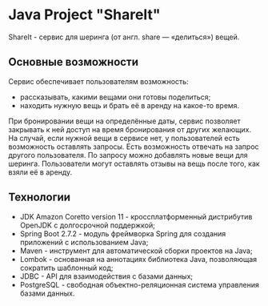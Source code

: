 # Java Project "ShareIt"
ShareIt - cервис для шеринга (от англ. share — «делиться») вещей.

## Основные возможности
Сервис обеспечивает пользователям возможность:

* рассказывать, какими вещами они готовы поделиться;
* находить нужную вещь и брать её в аренду на какое-то время.
 
При бронировании вещи на определённые даты, сервис позволяет закрывать к ней доступ на время бронирования от других желающих. На случай, если нужной вещи в сервисе нет, у пользователей есть возможность оставлять запросы. Есть возможность отвечать на запрос другого пользователя.  По запросу можно добавлять новые вещи для шеринга. Пользователи могут оставлять отзывы на вещь после того, как взяли её в аренду.

## Технологии
* JDK Amazon Coretto version 11 - кроссплатформенный дистрибутив OpenJDK с долгосрочной поддержкой;
* Spring Boot 2.7.2 - модуль фреймворка Spring для создания приложений с использованием Java;
* Maven - инструмент для автоматической сборки проектов на Java;
* Lombok - основанная на аннотациях библиотека Java, позволяющая сократить шаблонный код;
* JDBC - API для взаимодействия с базами данных;
* PostgreSQL - свободная объектно-реляционная система управления базами данных.
